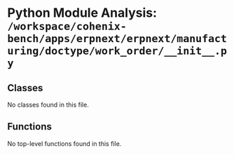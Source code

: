 # Python Module Analysis: `/workspace/cohenix-bench/apps/erpnext/erpnext/manufacturing/doctype/work_order/__init__.py`

## Classes

No classes found in this file.


## Functions

No top-level functions found in this file.
